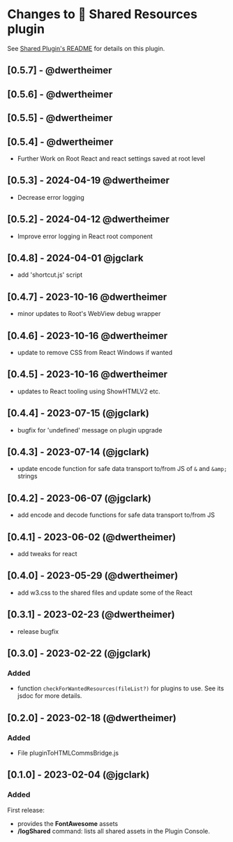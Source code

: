 # Changes to 🤝 Shared Resources plugin

See [Shared Plugin's README](https://github.com/NotePlan/plugins/blob/main/np.Shared/README.md) for details on this plugin.

## [0.5.7] - @dwertheimer
## [0.5.6] - @dwertheimer
## [0.5.5] - @dwertheimer
## [0.5.4] - @dwertheimer

- Further Work on Root React and react settings saved at root level

## [0.5.3] - 2024-04-19 @dwertheimer

- Decrease error logging

## [0.5.2] - 2024-04-12 @dwertheimer

- Improve error logging in React root component

## [0.4.8] - 2024-04-01 @jgclark

- add 'shortcut.js' script

## [0.4.7] - 2023-10-16 @dwertheimer

- minor updates to Root's WebView debug wrapper

## [0.4.6] - 2023-10-16 @dwertheimer

- update to remove CSS from React Windows if wanted

## [0.4.5] - 2023-10-16 @dwertheimer

- updates to React tooling using ShowHTMLV2 etc.

## [0.4.4] - 2023-07-15 (@jgclark)

- bugfix for 'undefined' message on plugin upgrade

## [0.4.3] - 2023-07-14 (@jgclark)

- update encode function for safe data transport to/from JS of `&` and `&amp;` strings

## [0.4.2] - 2023-06-07 (@jgclark)

- add encode and decode functions for safe data transport to/from JS

## [0.4.1] - 2023-06-02 (@dwertheimer)

- add tweaks for react

## [0.4.0] - 2023-05-29 (@dwertheimer)

- add w3.css to the shared files and update some of the React

## [0.3.1] - 2023-02-23 (@dwertheimer)

- release bugfix

## [0.3.0] - 2023-02-22 (@jgclark)

### Added

- function `checkForWantedResources(fileList?)` for plugins to use. See its jsdoc for more details.

## [0.2.0] - 2023-02-18 (@dwertheimer)

### Added

- File pluginToHTMLCommsBridge.js

## [0.1.0] - 2023-02-04 (@jgclark)

### Added

First release:

- provides the **FontAwesome** assets
- **/logShared** command: lists all shared assets in the Plugin Console.
